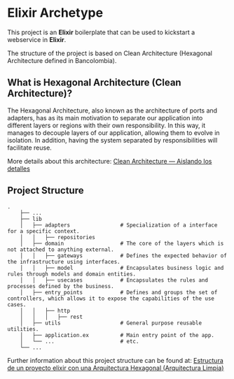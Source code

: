 # Elixir Archetype

This project is an **Elixir** boilerplate that can be used to kickstart a webservice in **Elixir**.

The structure of the project is based on Clean Architecture (Hexagonal Architecture defined in Bancolombia).

## What is Hexagonal Architecture (Clean Architecture)?

The Hexagonal Architecture, also known as the architecture of ports and adapters, has as its main motivation to separate our application into different layers or regions with their own responsibility. In this way, it manages to decouple layers of our application, allowing them to evolve in isolation. In addition, having the system separated by responsibilities will facilitate reuse.

More details about this architecture: [Clean Architecture — Aislando los detalles](https://medium.com/bancolombia-tech/clean-architecture-aislando-los-detalles-4f9530f35d7a)

## Project Structure

    .
        ├── ...
        ├── lib							
        │   ├── adapters				# Specialization of a interface for a specific context.
        │   │   ├── repositories		
        │   ├── domain					# The core of the layers which is not attached to anything external.
        │   │   ├── gateways			# Defines the expected behavior of the infrastructure using interfaces.
        │   │   ├── model				# Encapsulates business logic and rules through models and domain entities.
        │   │   ├── usecases			# Encapsulates the rules and processes defined by the business.
        │   ├── entry_points			# Defines and groups the set of controllers, which allows it to expose the capabilities of the use cases.
        │   │   ├── http
        │   │   │   ├── rest
        │   ├── utils					# General purpose reusable utilities.
        │   ├── application.ex			# Main entry point of the app.
        │   └── ...						# etc.
        └── ...

Further information about this project structure can be found at: [Estructura de un proyecto elixir con una Arquitectura Hexagonal (Arquitectura Limpia)](https://grupobancolombia.visualstudio.com/Vicepresidencia%20Servicios%20de%20Tecnolog%C3%ADa/_wiki/wikis/Vicepresidencia%20Servicios%20de%20Tecnolog%C3%ADa.wiki/34491/Estructura-de-un-proyecto-elixir-con-una-Arquitectura-Hexagonal-%28Arquitectura-Limpia%29)
